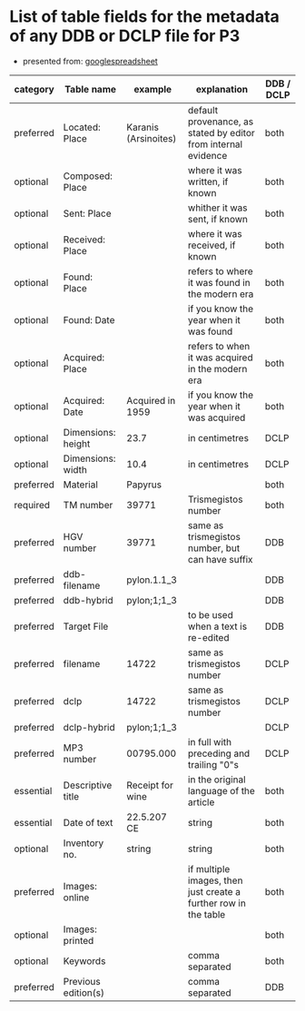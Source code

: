 # List of table fields for the metadata of any DDB or DCLP file for P3

- presented from: [googlespreadsheet](https://docs.google.com/spreadsheets/d/136bvs3MDafDS4-6knY0SZmepZgxBDSoPx2VS_LC6t9Q/edit#gid=1501662294)

<table>
  <thead>
    <tr>
      <th align="center">category</th>      
      <th align="center">Table name</th>
      <th align="Center">example</th>
      <th align="Center">explanation</th>
      <th align="Center">DDB / DCLP</th>
    </tr>
  </thead>
  <tbody>
    <tr>
      <td align="left">preferred</td>
      <td align="left">Located: Place</td>
      <td align="left">Karanis (Arsinoites)</td>
      <td align="left">default provenance, as stated by editor from internal evidence</td>
      <td align="left">both</td>
    </tr>    
    <tr>
      <td align="left">optional</td>
      <td align="left">Composed: Place</td>
      <td align="left"></td>
      <td align="left">where it was written, if known</td>
      <td align="left">both</td>
    </tr>    
    <tr>
      <td align="left">optional</td>
      <td align="left">Sent: Place</td>
      <td align="left"></td>
      <td align="left">whither it was sent, if known</td>
      <td align="left">both</td>
    </tr>    
    <tr>
      <td align="left">optional</td>
      <td align="left">Received: Place</td>
      <td align="left"></td>
      <td align="left">where it was received, if known</td>
      <td align="left">both</td>
    </tr>    
    <tr>
      <td align="left">optional</td>
      <td align="left">Found: Place</td>
      <td align="left"></td>
      <td align="left">refers to where it was found in the modern era</td>
      <td align="left">both</td>
    </tr>    
    <tr>
      <td align="left">optional</td>
      <td align="left">Found: Date</td>
      <td align="left"></td>
      <td align="left">if you know the year when it was found</td>
      <td align="left">both</td>
    </tr>    
    <tr>
      <td align="left">optional</td>
      <td align="left">Acquired: Place</td>
      <td align="left"></td>
      <td align="left">refers to when it was acquired in the modern era</td>
      <td align="left">both</td>
    </tr>    
    <tr>
      <td align="left">optional</td>
      <td align="left">Acquired: Date</td>
      <td align="left">Acquired in 1959</td>
      <td align="left">if you know the year when it was acquired</td>
      <td align="left">both</td>
    </tr>   
    <tr>
      <td align="left">optional</td>
      <td align="left">Dimensions: height</td>
      <td align="left">23.7</td>
      <td align="left">in centimetres</td>
      <td align="left">DCLP</td>
    </tr>    
    <tr>
      <td align="left">optional</td>
      <td align="left">Dimensions: width</td>
      <td align="left">10.4</td>
      <td align="left">in centimetres</td>
      <td align="left">DCLP</td>
    </tr>    
    <tr>
      <td align="left">preferred</td>
      <td align="left">Material</td>
      <td align="left">Papyrus</td>
      <td align="left"></td>
      <td align="left">both</td>
    </tr>    
    <tr>
      <td align="left">required</td>
      <td align="left">TM number</td>
      <td align="left">39771</td>
      <td align="left">Trismegistos number</td>
      <td align="left">both</td>
    </tr>    
    <tr>
      <td align="left">preferred</td>
      <td align="left">HGV number</td>
      <td align="left">39771</td>
      <td align="left">same as trismegistos number, but can have suffix</td>
      <td align="left">DDB</td>
    </tr>    
    <tr>
      <td align="left">preferred</td>
      <td align="left">ddb-filename</td>
      <td align="left">pylon.1.1_3</td>
      <td align="left"></td>
      <td align="left">DDB</td>
    </tr>    
    <tr>
      <td align="left">preferred</td>
      <td align="left">ddb-hybrid</td>
      <td align="left">pylon;1;1_3</td>
      <td align="left"></td>
      <td align="left">DDB</td>
    </tr>    
    <tr>
      <td align="left">preferred</td>
      <td align="left">Target File</td>
      <td align="left"></td>
      <td align="left">to be used when a text is re-edited</td>
      <td align="left">DDB</td>
    </tr>    
    <tr>
      <td align="left">preferred</td>
      <td align="left">filename</td>
      <td align="left">14722</td>
      <td align="left">same as trismegistos number</td>
      <td align="left">DCLP</td>
    </tr>    
    <tr>
      <td align="left">preferred</td>
      <td align="left">dclp</td>
      <td align="left">14722</td>
      <td align="left">same as trismegistos number</td>
      <td align="left">DCLP</td>
    </tr>    
    <tr>
      <td align="left">preferred</td>
      <td align="left">dclp-hybrid</td>
      <td align="left">pylon;1;1_3</td>
      <td align="left"></td>
      <td align="left">DCLP</td>
    </tr>    
    <tr>
      <td align="left">preferred</td>
      <td align="left">MP3 number</td>
      <td align="left">00795.000</td>
      <td align="left">in full with preceding and trailing "0"s</td>
      <td align="left">DCLP</td>
    </tr>    
    <tr>
      <td align="left">essential</td>
      <td align="left">Descriptive title</td>
      <td align="left">Receipt for wine</td>
      <td align="left">in the original language of the article</td>
      <td align="left">both</td>
    </tr>    
    <tr>
      <td align="left">essential</td>
      <td align="left">Date of text</td>
      <td align="left">22.5.207 CE</td>
      <td align="left">string</td>
      <td align="left">both</td>
    </tr>    
    <tr>
      <td align="left">optional</td>
      <td align="left">Inventory no.</td>
      <td align="left">string</td>
      <td align="left">string</td>
      <td align="left">both</td>
    </tr>    
    <tr>
      <td align="left">preferred</td>
      <td align="left">Images: online</td>
      <td align="left"></td>
      <td align="left">if multiple images, then just create a further row in the table</td>
      <td align="left">both</td>
    </tr>    
    <tr>
      <td align="left">optional</td>
      <td align="left">Images: printed</td>
      <td align="left"></td>
      <td align="left"></td>
      <td align="left">both</td>
    </tr>    
    <tr>
      <td align="left">optional</td>
      <td align="left">Keywords</td>
      <td align="left"></td>
      <td align="left">comma separated</td>
      <td align="left">both</td>
    </tr>
        <tr>
      <td align="left">preferred</td>
      <td align="left">Previous edition(s)</td>
      <td align="left"></td>
      <td align="left">comma separated</td>
      <td align="left">DDB</td>
    </tr>    
  </tbody>
</table> 
